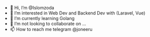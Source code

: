 - 👋 Hi, I’m @Islomzoda
- 👀 I’m interested in Web Dev and Backend Dev with (Laravel, Vue)
- 🌱 I’m currently learning Golang
- 💞️ I’m not looking to collaborate on ...
- 📫 How to reach me telegram @joneeru

<!---
Islomzoda/Islomzoda is a ✨ special ✨ repository because its `README.md` (this file) appears on your GitHub profile.
You can click the Preview link to take a look at your changes.
--->
